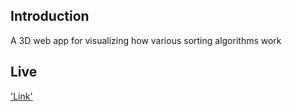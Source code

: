 ## Introduction

A 3D web app for visualizing how various sorting algorithms work

## Live
['Link']('https://3dsorter.netlify.app/')
